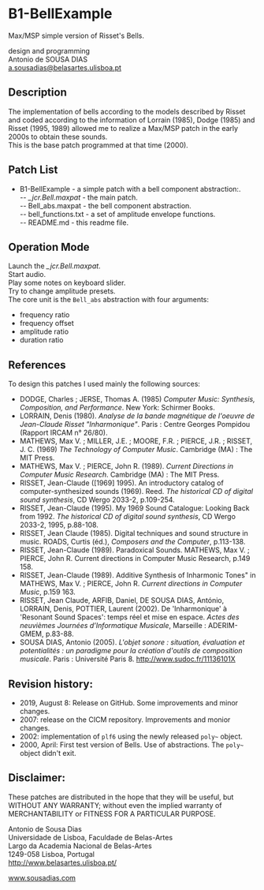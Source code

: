 # B1-BellExample
Max/MSP simple version of Risset's Bells.<br>

design and programming<br>
Antonio de SOUSA DIAS<br>
a.sousadias@belasartes.ulisboa.pt


## Description
The implementation of bells according to the models described by Risset and coded according to the information of Lorrain (1985), Dodge (1985) and Risset (1995, 1989) allowed me to realize a Max/MSP patch in the early 2000s to obtain these sounds.<br>
This is the base patch programmed at that time (2000).


## Patch List
- B1-BellExample - a simple patch with a bell component abstraction:.<br>
-- _\_jcr.Bell.maxpat_ - the main patch.<br>
-- Bell_abs.maxpat - the bell component abstraction.<br>
-- bell_functions.txt - a set of amplitude envelope functions.<br>
-- README.md - this readme file.<br>

## Operation Mode
Launch the _\_jcr.Bell.maxpat_.<br>
Start audio.<br>
Play some notes on keyboard slider.<br>
Try to change amplitude presets.<br>
The core unit is the `Bell_abs` abstraction with four arguments:<br>
- frequency ratio <br>
- frequency offset<br>
- amplitude ratio<br>
- duration ratio<br>

## References
To design this patches I used mainly the following sources:<br>
- DODGE, Charles ; JERSE, Thomas A. (1985) _Computer Music: Synthesis, Composition, and Performance_. New York: Schirmer Books.
- LORRAIN, Denis (1980). _Analyse de la bande magnétique de l'oeuvre de Jean-Claude Risset "Inharmonique"_. Paris : Centre Georges Pompidou (Rapport IRCAM n° 26/80).
- MATHEWS, Max V. ; MILLER, J.E. ; MOORE, F.R. ; PIERCE, J.R. ; RISSET, J. C. (1969) _The Technology of Computer Music_. Cambridge (MA) : The MIT Press.
- MATHEWS, Max V. ; PIERCE, John R. (1989). _Current Directions in Computer Music Research_. Cambridge (MA) : The MIT Press.
- RISSET, Jean-Claude ([1969] 1995). An introductory catalog of computer-synthesized sounds (1969). Reed. _The historical CD of digital sound synthesis_, CD Wergo 2033-2, p.109-254.
- RISSET, Jean-Claude (1995). My 1969 Sound Catalogue: Looking Back from 1992. _The historical CD of digital sound synthesis_, CD Wergo 2033-2, 1995, p.88-108.
- RISSET, Jean Claude (1985). Digital techniques and sound structure in music. ROADS, Curtis (éd.), _Composers and the Computer_, p.113-138.
- RISSET, Jean-Claude (1989). Paradoxical Sounds. MATHEWS, Max V. ; PIERCE, John R. Current directions in Computer Music Research, p.149 158.
- RISSET, Jean-Claude (1989). Additive Synthesis of Inharmonic Tones" in MATHEWS, Max V. ; PIERCE, John R. _Current directions in Computer Music_, p.159 163.
- RISSET, Jean Claude, ARFIB, Daniel, DE SOUSA DIAS, António, LORRAIN, Denis, POTTIER, Laurent (2002). De 'Inharmonique' à 'Resonant Sound Spaces':  temps réel et mise en espace. _Actes des neuvièmes Journées d’Informatique Musicale_, Marseille : ADERIM-GMEM, p.83-88.
- SOUSA DIAS, Antonio (2005). _L'objet sonore : situation, évaluation et potentialités : un paradigme pour la création d'outils de composition musicale_. Paris : Université Paris 8. http://www.sudoc.fr/11136101X

## Revision history:
- 2019, August 8: Release on GitHub. Some improvements and minor changes.
- 2007: release on the CICM repository. Improvements and monior changes.
- 2002: implementation of `plf6` using the newly released `poly~` object.
- 2000, April: First test version of Bells. Use of abstractions. The `poly~` object didn't exit.

## Disclaimer:
These patches are distributed in the hope that they will be useful, but WITHOUT ANY WARRANTY; without even the implied warranty of MERCHANTABILITY or FITNESS FOR A PARTICULAR PURPOSE.<br>


Antonio de Sousa Dias<br>
Universidade de Lisboa, Faculdade de Belas-Artes<br>
Largo da Academia Nacional de Belas-Artes<br>
1249-058 Lisboa, Portugal<br>
http://www.belasartes.ulisboa.pt/

www.sousadias.com
